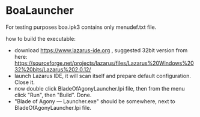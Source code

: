 # BoaLauncher

For testing purposes boa.ipk3 contains only menudef.txt file.

how to build the executable:

- download https://www.lazarus-ide.org , suggested 32bit version from here: https://sourceforge.net/projects/lazarus/files/Lazarus%20Windows%2032%20bits/Lazarus%202.0.12/
- launch Lazarus IDE, it will scan itself and prepare default configuration. Close it.
- now double click BladeOfAgonyLauncher.lpi file, then from the menu click "Run", then "Build". Done.
- "Blade of Agony — Launcher.exe" should be somewhere, next to BladeOfAgonyLauncher.lpi file.
